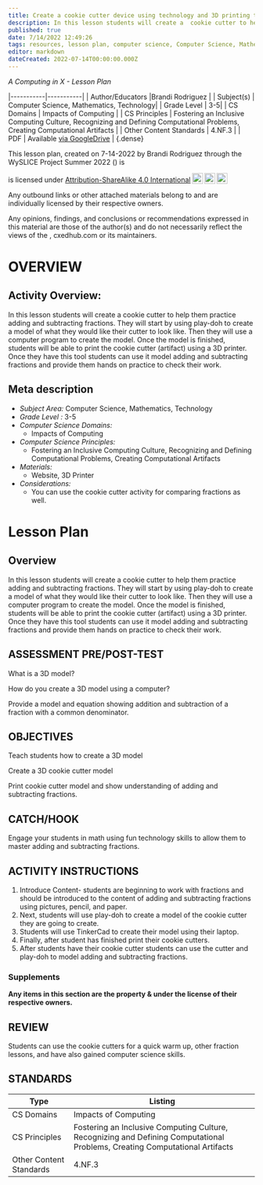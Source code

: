 ```yaml
---
title: Create a cookie cutter device using technology and 3D printing to understand adding and subtracting fractions.
description: In this lesson students will create a  cookie cutter to help them practice adding and subtracting fractions. They will start by using play-doh to create a model of what they would like their cutter to look like. Then they will use a computer program to create the model. Once the model is finished, students will be able to print the cookie cutter (artifact) using a 3D printer.  Once they have this tool students can use it model adding and subtracting fractions and provide them hands on practice to check their work.
published: true
date: 7/14/2022 12:49:26
tags: resources, lesson plan, computer science, Computer Science, Mathematics, Technology 
editor: markdown
dateCreated: 2022-07-14T00:00:00.000Z
---
```

*A Computing in X - Lesson Plan*

|-----------|-----------|
| Author/Educators |Brandi Rodriguez |
| Subject(s) | Computer Science, Mathematics, Technology|
| Grade Level | 3-5|
| CS Domains | Impacts of Computing |
| CS Principles | Fostering an Inclusive Computing Culture, Recognizing and Defining Computational Problems, Creating Computational Artifacts |
| Other Content Standards | 4.NF.3 | 
| PDF | Available [via GoogleDrive]() |
{.dense}






This lesson plan, created on 7-14-2022 by Brandi Rodriguez through the  WySLICE Project Summer 2022 () is  <p xmlns:cc="http://creativecommons.org/ns#" >  is licensed under <a href="http://creativecommons.org/licenses/by-sa/4.0/?ref=chooser-v1" target="_blank" rel="license noopener noreferrer" style="display:inline-block;">Attribution-ShareAlike 4.0 International<img style="height:22px!important;margin-left:3px;vertical-align:text-bottom;" src="https://mirrors.creativecommons.org/presskit/icons/cc.svg?ref=chooser-v1"><img style="height:22px!important;margin-left:3px;vertical-align:text-bottom;" src="https://mirrors.creativecommons.org/presskit/icons/by.svg?ref=chooser-v1"><img style="height:22px!important;margin-left:3px;vertical-align:text-bottom;" src="https://mirrors.creativecommons.org/presskit/icons/sa.svg?ref=chooser-v1"></a></p>


Any outbound links or other attached materials belong to and are individually licensed by their respective owners. 


Any opinions, findings, and conclusions or recommendations expressed in this material are those of the author(s) and do not necessarily reflect the views of the , cxedhub.com or its maintainers.


# OVERVIEW
## Activity Overview:  
In this lesson students will create a  cookie cutter to help them practice adding and subtracting fractions. They will start by using play-doh to create a model of what they would like their cutter to look like. Then they will use a computer program to create the model. Once the model is finished, students will be able to print the cookie cutter (artifact) using a 3D printer.  Once they have this tool students can use it model adding and subtracting fractions and provide them hands on practice to check their work.
## Meta description
+ *Subject Area:* Computer Science, Mathematics, Technology 
+ *Grade Level :* 3-5 
+ *Computer Science Domains:*
   + Impacts of Computing
+ *Computer Science Principles:*
   + Fostering an Inclusive Computing Culture, Recognizing and Defining Computational Problems, Creating Computational Artifacts
+ *Materials:* 
   + Website, 3D Printer
+ *Considerations:*
   + You can use the cookie cutter activity for comparing fractions as well.


# Lesson Plan
## Overview
In this lesson students will create a  cookie cutter to help them practice adding and subtracting fractions. They will start by using play-doh to create a model of what they would like their cutter to look like. Then they will use a computer program to create the model. Once the model is finished, students will be able to print the cookie cutter (artifact) using a 3D printer.  Once they have this tool students can use it model adding and subtracting fractions and provide them hands on practice to check their work.
## ASSESSMENT PRE/POST-TEST
What is a 3D model?


How do you create a 3D model using a computer?


Provide a model and equation showing addition and subtraction of a fraction with a common denominator.
## OBJECTIVES
Teach students how to create a 3D model


Create a 3D cookie cutter model 


Print cookie cutter model and show understanding of adding and subtracting fractions.


## CATCH/HOOK
Engage your students in math using fun technology skills to allow them to master adding and subtracting fractions.


## ACTIVITY INSTRUCTIONS
1. Introduce Content- students are beginning to work with fractions and should be introduced to the content of adding and subtracting fractions using pictures, pencil, and paper. 
2. Next, students will use play-doh to create a model of the cookie cutter they are going to create. 
3. Students will use TinkerCad to create their model using their laptop. 
4. Finally, after student has finished print their cookie cutters. 
5. After students have their cookie cutter students can use the cutter and play-doh to model adding and subtracting fractions.


### Supplements
**Any items in this section are the property & under the license of their respective owners.**






## REVIEW
Students can use the cookie cutters for a quick warm up, other fraction lessons, and have also gained computer science skills.
## STANDARDS        
| Type | Listing | 
|-----------|-----------|
| CS Domains  | Impacts of Computing|
| CS Principles   | Fostering an Inclusive Computing Culture, Recognizing and Defining Computational Problems, Creating Computational Artifacts|
| Other Content Standards | 4.NF.3  |